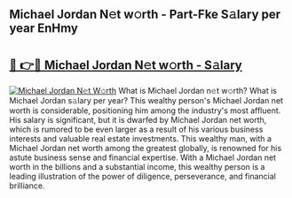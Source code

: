 ## Michael Jordan N𝚎t w𝚘rth - Part-Fke S𝚊lary per year EnHmy

# <h2><a href="http://gc3jpu6.nevu.top/?p=Michael+Jordan">🔗 👉🔴 Michael Jordan N𝚎t w𝚘rth - S𝚊lary</a></h2>

[![Michael Jordan N𝚎t W𝚘rth](https://i.imgur.com/Oavwk0R.jpeg)](http://gc3jpu6.nevu.top/?p=Michael+Jordan)
What is Michael Jordan n𝚎t w𝚘rth? What is Michael Jordan s𝚊lary per year?
This wealthy person's Michael Jordan net worth is considerable, positioning him among the industry's most affluent. His salary is significant, but it is dwarfed by Michael Jordan net worth, which is rumored to be even larger as a result of his various business interests and valuable real estate investments. This wealthy man, with a Michael Jordan net worth among the greatest globally, is renowned for his astute business sense and financial expertise. With a Michael Jordan net worth in the billions and a substantial income, this wealthy person is a leading illustration of the power of diligence, perseverance, and financial brilliance.
